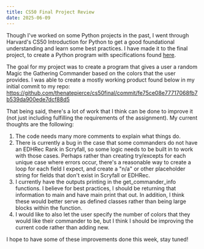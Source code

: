 ```yaml
---
title: CS50 Final Project Review
date: 2025-06-09
---
```


Though I've worked on some Python projects in the past, I went through Harvard's CS50 Introduction for Python to get a good foundational understanding and learn some best practices.  I have made it to the final project, to create a Python program with specifications found [here](https://cs50.harvard.edu/python/2022/project/).

The goal for my project was to create a program that gives a user a random Magic the Gathering Commander based on the colors that the user provides.  I was able to create a mostly working product found below in my initial commit to my repo:  https://github.com/thenatepierce/cs50final/commit/fe75ce08e77717068fb7b539da900ede7dcf88d5

That being said, there's a lot of work that I think can be done to improve it (not just including fulfilling the requirements of the assignment).  My current thoughts are the following:

1.  The code needs many more comments to explain what things do.
2.  There is currently a bug in the case that some commanders do not have an EDHRec Rank in Scryfall, so some logic needs to be built in to work with those cases.  Perhaps rather than creating try/excepts for each unique case where errors occur, there's a reasonable way to create a loop for each field I expect, and create a "n/a" or other placeholder string for fields that don't exist in Scryfall or EDHRec.
3.  I currently have the outputs printing in the get_commander_info functions.  I believe for best practices, I should be returning that information to main and have main print that out.  In addition, I think these would better serve as defined classes rather than being large blocks within the function.
4.  I would like to also let the user specify the number of colors that they would like their commander to be, but I think I should be improving the current code rather than adding new.

I hope to have some of these improvements done this week, stay tuned!
